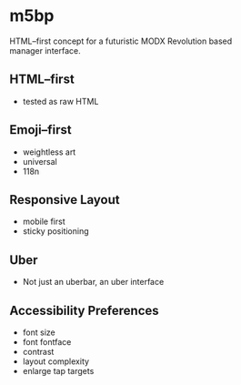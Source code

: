 m5bp
========

HTML&ndash;first concept for a futuristic MODX Revolution based manager&nbsp;interface.

## HTML&ndash;first
 - tested as raw HTML

## Emoji&ndash;first

 - weightless art
 - universal
 - 118n

## Responsive Layout
 - mobile first
 - sticky positioning

## Uber
 - Not just an uberbar, an uber interface

## Accessibility Preferences

 - font size
 - font fontface
 - contrast
 - layout complexity
 - enlarge tap targets
